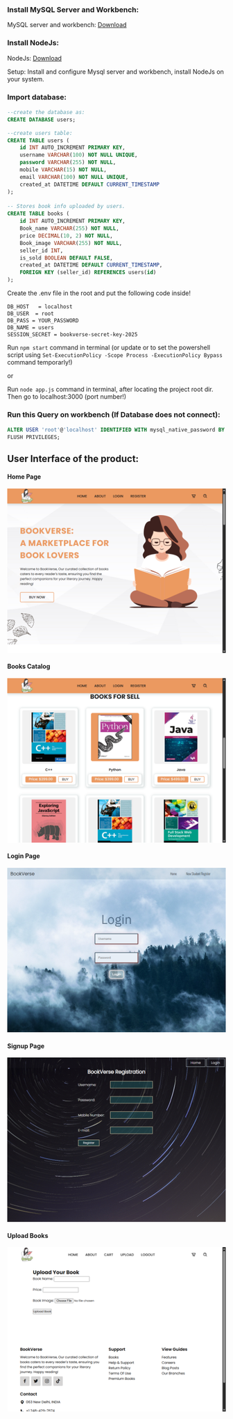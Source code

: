 ### Install MySQL Server and Workbench:
MySQL server and workbench: [Download](https://dev.mysql.com/downloads/mysql/)

### Install NodeJs:
NodeJs: [Download](https://nodejs.org/en)

  Setup: Install and configure Mysql server and workbench, install NodeJs on your system. 

### Import database:

```sql 
--create the database as:
CREATE DATABASE users;
```

```sql
--create users table:
CREATE TABLE users (
    id INT AUTO_INCREMENT PRIMARY KEY,
    username VARCHAR(100) NOT NULL UNIQUE,
    password VARCHAR(255) NOT NULL,
    mobile VARCHAR(15) NOT NULL,
    email VARCHAR(100) NOT NULL UNIQUE,
    created_at DATETIME DEFAULT CURRENT_TIMESTAMP
);

-- Stores book info uploaded by users.
CREATE TABLE books (
    id INT AUTO_INCREMENT PRIMARY KEY,
    Book_name VARCHAR(255) NOT NULL,
    price DECIMAL(10, 2) NOT NULL,
    Book_image VARCHAR(255) NOT NULL,
    seller_id INT,
    is_sold BOOLEAN DEFAULT FALSE,
    created_at DATETIME DEFAULT CURRENT_TIMESTAMP,
    FOREIGN KEY (seller_id) REFERENCES users(id)
);
```

Create the .env file in the root and put the following code inside!

```.env
DB_HOST   = localhost
DB_USER  = root
DB_PASS = YOUR_PASSWORD
DB_NAME = users
SESSION_SECRET = bookverse-secret-key-2025
```

Run `npm start` command in terminal (or update or to set the powershell script using `Set-ExecutionPolicy -Scope Process -ExecutionPolicy Bypass` command temporarly!)

or

Run ```node app.js``` command in terminal, after locating the project root dir.
Then go to localhost:3000 (port number!)

### Run this Query on workbench (If Database does not connect): 
```sql
ALTER USER 'root'@'localhost' IDENTIFIED WITH mysql_native_password BY '7517';
FLUSH PRIVILEGES;
```

## User Interface of the product:
#### Home Page

![My Local Image](/frontend/public/images/home.png)

#### Books Catalog

![My Local Image](/frontend/public/images/Books_catalog.png)

#### Login Page

![My Local Image](/frontend/public/images/Login.png)

#### Signup Page

![My Local Image](/frontend/public/images/Register.png)

#### Upload Books

![My Local Image](/frontend/public/images/upload.png)

